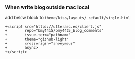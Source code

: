 ### When write blog outside mac local
add below block to `theme/kiss/layouts/_default/single.html`
```
+<script src="https://utteranc.es/client.js"
+        repo="bmy4415/bmy4415_blog_comments"
+        issue-term="pathname"
+        theme="github-light"
+        crossorigin="anonymous"
+        async>
+</script>
```